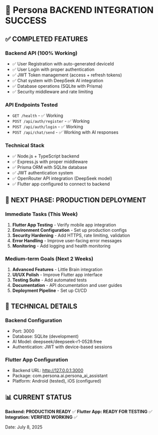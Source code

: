 # 🎉 Persona BACKEND INTEGRATION SUCCESS

## ✅ COMPLETED FEATURES

### Backend API (100% Working)
- ✅ User Registration with auto-generated deviceId
- ✅ User Login with proper authentication
- ✅ JWT Token management (access + refresh tokens)
- ✅ Chat system with DeepSeek AI integration
- ✅ Database operations (SQLite with Prisma)
- ✅ Security middleware and rate limiting

### API Endpoints Tested
- `GET /health` - ✅ Working
- `POST /api/auth/register` - ✅ Working
- `POST /api/auth/login` - ✅ Working
- `POST /api/chat/send` - ✅ Working with AI responses

### Technical Stack
- ✅ Node.js + TypeScript backend
- ✅ Express.js with proper middleware
- ✅ Prisma ORM with SQLite database
- ✅ JWT authentication system
- ✅ OpenRouter API integration (DeepSeek model)
- ✅ Flutter app configured to connect to backend

## 🚀 NEXT PHASE: PRODUCTION DEPLOYMENT

### Immediate Tasks (This Week)
1. **Flutter App Testing** - Verify mobile app integration
2. **Environment Configuration** - Set up production configs
3. **Security Hardening** - Add HTTPS, rate limiting, validation
4. **Error Handling** - Improve user-facing error messages
5. **Monitoring** - Add logging and health monitoring

### Medium-term Goals (Next 2 Weeks)
1. **Advanced Features** - Little Brain integration
2. **UI/UX Polish** - Improve Flutter app interface
3. **Testing Suite** - Add automated tests
4. **Documentation** - API documentation and user guides
5. **Deployment Pipeline** - Set up CI/CD

## 🔧 TECHNICAL DETAILS

### Backend Configuration
- Port: 3000
- Database: SQLite (development)
- AI Model: deepseek/deepseek-r1-0528:free
- Authentication: JWT with device-based sessions

### Flutter App Configuration
- Backend URL: http://127.0.0.1:3000
- Package: com.persona.ai.persona_ai_assistant
- Platform: Android (tested), iOS (configured)

## 📊 CURRENT STATUS
**Backend: PRODUCTION READY** ✅
**Flutter App: READY FOR TESTING** ✅
**Integration: VERIFIED WORKING** ✅

Date: July 8, 2025
